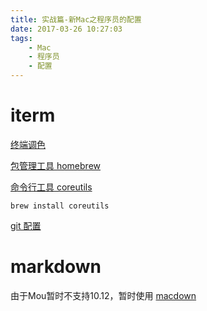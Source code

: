 ```yaml
---
title: 实战篇-新Mac之程序员的配置
date: 2017-03-26 10:27:03
tags:
    - Mac
    - 程序员
    - 配置
---
```


# iterm
[终端调色](http://iterm2colorschemes.com)

[包管理工具 homebrew](https://brew.sh)

[命令行工具 coreutils](http://www.gnu.org/software/coreutils/coreutils.html)

```
brew install coreutils
```

[git 配置](https://www.git-scm.com/book/zh/v2)

# markdown
由于Mou暂时不支持10.12，暂时使用 [macdown](http://macdown.uranusjr.com)
